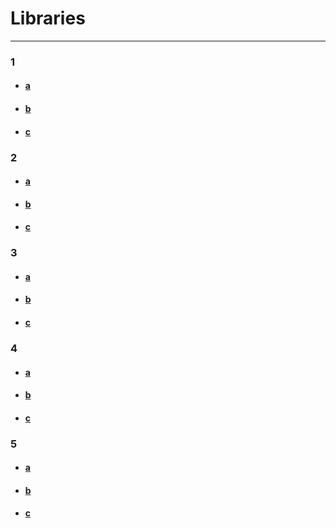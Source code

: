 # Libraries
---

### 1

- #### [a]()
- #### [b]()
- #### [c]()
  
### 2

- #### [a]()
- #### [b]()
- #### [c]()

### 3

- #### [a]()
- #### [b]()
- #### [c]()

### 4

- #### [a]()
- #### [b]()
- #### [c]()

### 5

- #### [a]()
- #### [b]()
- #### [c]()